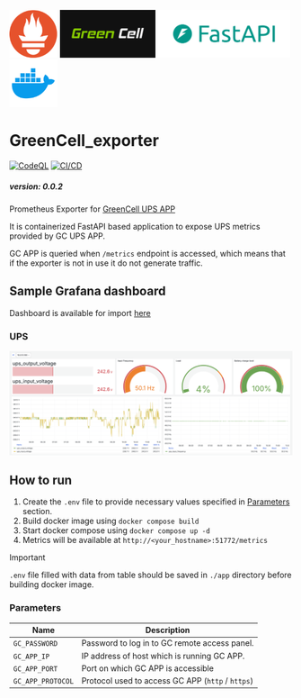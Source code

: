 <p float="left">
  <img src="/Pictures/prometheus_logo.png" height="85" />
  <img src="/Pictures/GreenCell_logo.jpg" height="85" />
  <img src="/Pictures/fastapi_logo.png" height="85" />
  <img src="/Pictures/docker_logo.png" height="85" />
</p>

# GreenCell_exporter

[![CodeQL](https://github.com/HornaHomeLab/GreenCell_exporter/actions/workflows/github-code-scanning/codeql/badge.svg)](https://github.com/HornaHomeLab/GreenCell_exporter/actions/workflows/github-code-scanning/codeql)
[![CI/CD](https://github.com/HornaHomeLab/GreenCell_exporter/actions/workflows/ci-cd.yml/badge.svg)](https://github.com/HornaHomeLab/GreenCell_exporter/actions/workflows/ci-cd.yml)

##### version: 0.0.2

Prometheus Exporter for [GreenCell UPS APP](https://gcups.greencell.global/en)

It is containerized FastAPI based application to expose UPS metrics provided by GC UPS APP.

GC APP is queried when `/metrics` endpoint is accessed,
which means that if the exporter is not in use it do not generate traffic.

## Sample Grafana dashboard

Dashboard is available for import [here](/Grafana/Dashboards/)

### UPS

![image](/Grafana/Pictures/UPS_1.png)

## How to run

1. Create the `.env` file to provide necessary values specified in [Parameters](#parameters) section.
2. Build docker image using `docker compose build`
3. Start docker compose using `docker compose up -d`
4. Metrics will be available at `http://<your_hostname>:51772/metrics`

> [!IMPORTANT]
> `.env` file filled with data from table should be saved in `./app` directory before building docker image.

### Parameters

| Name              | Description                                       |
| ----------------- | ------------------------------------------------- |
| `GC_PASSWORD`     | Password to log in to GC remote access panel.     |
| `GC_APP_IP`       | IP address of host which is running GC APP.       |
| `GC_APP_PORT`     | Port on which GC APP is accessible                |
| `GC_APP_PROTOCOL` | Protocol used to access GC APP (`http` / `https`) |
